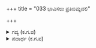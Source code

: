 +++
title = "033 ಭಾವಿಸಲು ಪ್ರತಿಬಿಮ್ಬದಲಿ"

+++

<details><summary>ಗದ್ಯ (ಕ.ಗ.ಪ) </summary>

33. "ಗುರುಗಳೇ ನೀವೇ ಬಿಂಬವಾಗಿರುವಾಗ ನಿಮ್ಮ ಎದುರಿಗೆ ಪ್ರತಿಬಿಂಬದಲ್ಲಿ ಮಹತ್ತ್ವದ್ದೇನಿದೆ ? ನನಗೆ ನೀವು ಏನೇನನ್ನು ಕಲಿಸಿದ್ದೀರೋ ಅವನ್ನೆಲ್ಲ ನಿಮಗೆ ಒಪ್ಪಿಸುತ್ತೇನೆ. ತಾವು ನೋಡುತ್ತಿರಿ" ಎನ್ನುತ್ತ ಅರ್ಜುನ ಬಾಣ ಪ್ರಯೋಗ ಮಾಡಿದಾಗ ನೋಡಿದವರಿಗೆ ನೆಲ ಆಕಾಶ ಮತ್ತು ಕುರುಸೇನೆಗಳ ನಡುವೆ ಅಂತರವೇ ಕಾಣದಂತಿತ್ತು ಅವನ ಶರಜಾಲ !
</details>

<details><summary>ಪದಾರ್ಥ (ಕ.ಗ.ಪ) </summary>

ಎಸು-ಬಾಣ ಪ್ರಯೋಗ ಮಾಡು, ಅವನಿ-ಭೂಮಿ, ಶರಜಾಲ-ಬಾಣದ ಬಲೆ, ಸಮೂಹ, ಅರಿಬಲ-ಶತ್ರುಸೇನೆ
</details>
